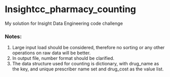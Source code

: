 # Insightcc_pharmacy_counting
My solution for Insight Data Engineering code challenge
### Notes:  
1. Large input load should be considered, therefore no sorting or any other operations on raw data will be better.  
2. In output file, number format should be clarified.  
3. The data structure used for counting is dictionary, with drug_name as the key, and unique prescriber name set and drug_cost as the value list.  
